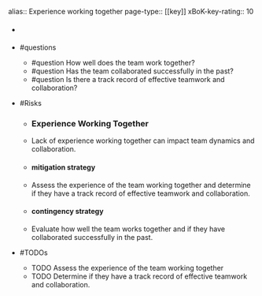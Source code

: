 alias:: Experience working together
page-type:: [[key]]
xBoK-key-rating:: 10
- #### 
- #questions
  - #question How well does the team work together?
  - #question Has the team collaborated successfully in the past?
  - #question Is there a track record of effective teamwork and collaboration?
- #Risks

  - ### Experience Working Together
  - Lack of experience working together can impact team dynamics and collaboration.
  - #### mitigation strategy
  - Assess the experience of the team working together and determine if they have a track record of effective teamwork and collaboration.
  - #### contingency strategy
  - Evaluate how well the team works together and if they have collaborated successfully in the past.
- #TODOs
  - TODO Assess the experience of the team working together
  - TODO  Determine if they have a track record of effective teamwork and collaboration.


